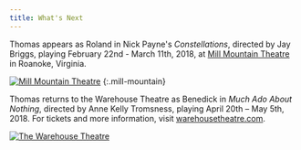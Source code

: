 ```yaml
---
title: What's Next
---
```

Thomas appears as Roland in Nick Payne's *Constellations*, directed by Jay Briggs, playing February 22nd - March 11th, 2018, at [Mill Mountain Theatre](http://millmountain.org/production/constellations/) in Roanoke, Virginia.

[![Mill Mountain Theatre](/assets/images/news/mill-mountain.png)](http://millmountain.org/production/constellations/)
{:.mill-mountain}

Thomas returns to the Warehouse Theatre as Benedick in *Much Ado About Nothing*, directed by Anne Kelly Tromsness, playing April 20th – May 5th, 2018. For tickets and more information, visit [warehousetheatre.com](https://warehousetheatre.com/much-ado-nothing/).

[![The Warehouse Theatre](/assets/images/news/warehouse-theatre.png)](https://warehousetheatre.com/much-ado-nothing/)
